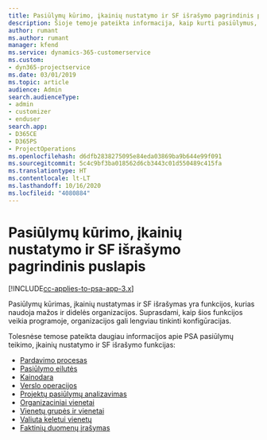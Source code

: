 ```yaml
---
title: Pasiūlymų kūrimo, įkainių nustatymo ir SF išrašymo pagrindinis puslapis
description: Šioje temoje pateikta informacija, kaip kurti pasiūlymus, nustatyti įkainius ir išrašyti SF.
author: rumant
ms.author: rumant
manager: kfend
ms.service: dynamics-365-customerservice
ms.custom:
- dyn365-projectservice
ms.date: 03/01/2019
ms.topic: article
audience: Admin
search.audienceType:
- admin
- customizer
- enduser
search.app:
- D365CE
- D365PS
- ProjectOperations
ms.openlocfilehash: d6dfb2838275095e84eda03869ba9b644e99f091
ms.sourcegitcommit: 5c4c9bf3ba018562d6cb3443c01d550489c415fa
ms.translationtype: HT
ms.contentlocale: lt-LT
ms.lasthandoff: 10/16/2020
ms.locfileid: "4080884"
---
```

# <a name="quoting-pricing-and-billing-home-page"></a>Pasiūlymų kūrimo, įkainių nustatymo ir SF išrašymo pagrindinis puslapis

[!INCLUDE[cc-applies-to-psa-app-3.x](../includes/cc-applies-to-psa-app-3x.md)]

Pasiūlymų kūrimas, įkainių nustatymas ir SF išrašymas yra funkcijos, kurias naudoja mažos ir didelės organizacijos. Suprasdami, kaip šios funkcijos veikia programoje, organizacijos gali lengviau tinkinti konfigūracijas.

Tolesnėse temose pateikta daugiau informacijos apie PSA pasiūlymų teikimo, įkainių nustatymo ir SF išrašymo funkcijas:

- [Pardavimo procesas](basic-sales-process.md)
- [Pasiūlymo eilutės](basic-quote-lines.md)
- [Kainodara](basic-pricing.md)
- [Verslo operacijos](basic-business-transactions.md)
- [Projektų pasiūlymų analizavimas](basic-analyzing-quotes.md)
- [Organizaciniai vienetai](advanced-organizational.md)
- [Vienetų grupės ir vienetai](advanced-units.md)
- [Valiuta keletui vienetų](advanced-currency.md)
- [Faktinių duomenų įrašymas](advanced-actuals.md)
